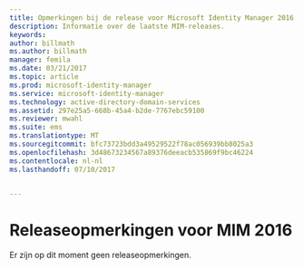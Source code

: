 ```yaml
---
title: Opmerkingen bij de release voor Microsoft Identity Manager 2016 | Microsoft Docs
description: Informatie over de laatste MIM-releases.
keywords: 
author: billmath
ms.author: billmath
manager: femila
ms.date: 03/21/2017
ms.topic: article
ms.prod: microsoft-identity-manager
ms.service: microsoft-identity-manager
ms.technology: active-directory-domain-services
ms.assetid: 297e25a5-668b-45a4-b2de-7767ebc59100
ms.reviewer: mwahl
ms.suite: ems
ms.translationtype: MT
ms.sourcegitcommit: bfc73723bdd3a49529522f78ac056939bb8025a3
ms.openlocfilehash: 3d48673234567a89376deeacb535869f9bc46224
ms.contentlocale: nl-nl
ms.lasthandoff: 07/10/2017


---
```


# Releaseopmerkingen voor MIM 2016
<a id="release-notes-for-mim-2016" class="xliff"></a>
Er zijn op dit moment geen releaseopmerkingen.

